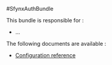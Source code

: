 #SfynxAuthBundle 

This bundle is responsible for :
* ...

The following documents are available :

* [Configuration reference](https://github.com/pigroupe/cmf-sfynx/tree/master/vendor/sfynx-project/sonata-bundle/Sfynx/MediaBundle/Resources/doc/configuration_reference.md)
